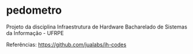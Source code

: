 # pedometro
Projeto da disciplina Infraestrutura de Hardware 
Bacharelado de Sistemas da Informação - UFRPE

Referências:
https://github.com/jualabs/ih-codes
